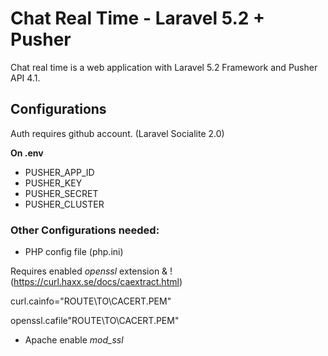 # Chat Real Time - Laravel 5.2 + Pusher

Chat real time is a web application with Laravel 5.2 Framework and Pusher API 4.1.

## Configurations

Auth requires github account. (Laravel Socialite 2.0)

**On .env**

* PUSHER_APP_ID
* PUSHER_KEY
* PUSHER_SECRET
* PUSHER_CLUSTER

### Other Configurations needed:

* PHP config file (php.ini)

Requires enabled *openssl* extension & !(https://curl.haxx.se/docs/caextract.html)

curl.cainfo="ROUTE\\TO\\CACERT.PEM"

openssl.cafile"ROUTE\\TO\\CACERT.PEM"

* Apache enable *mod_ssl*
